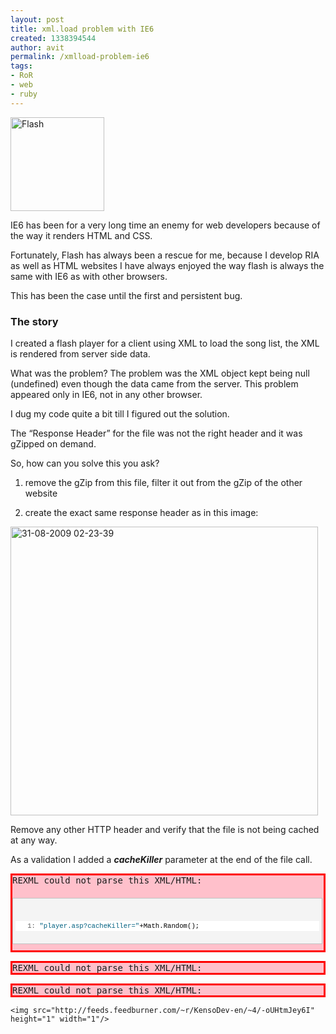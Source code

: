 ```yaml
---
layout: post
title: xml.load problem with IE6
created: 1338394544
author: avit
permalink: /xmlload-problem-ie6
tags:
- RoR
- web
- ruby
---
```

<img alt='Flash' class='alignleft size-thumbnail wp-image-214' height='150' src='http://www.kensodev.com/wp-content/uploads/2009/08/adobe_flash_1470_1470-150x150.jpg' title='Flash' width='150' />
<p>IE6 has been for a very long time an enemy for web developers because of the way it renders HTML and CSS.</p>

<p>Fortunately, Flash has always been a rescue for me, because I develop RIA as well as HTML websites I have always enjoyed the way flash is always the same with IE6 as with other browsers.</p>

<p>This has been the case until the first and persistent bug.<!--more--> <h3>The story</h3> I created a flash player for a client using XML to load the song list, the XML is rendered from server side data.</p>

<p>What was the problem? The problem was the XML object kept being null (undefined) even though the data came from the server. This problem appeared only in IE6, not in any other browser.</p>

<p>I dug my code quite a bit till I figured out the solution.</p>

<p>The “Response Header” for the file was not the right header and it was gZipped on demand.</p>

<p>So, how can you solve this you ask?</p>

<ol>
<li>
<p>remove the gZip from this file, filter it out from the gZip of the other website</p>
</li>

<li>
<p>create the exact same response header as in this image:</p>
</li>
</ol>
<a href='http://www.kensodev.com/wp-content/uploads/2009/08/31082009022339.png'><img alt='31-08-2009 02-23-39' border='0' height='462' src='http://www.kensodev.com/wp-content/uploads/2009/08/31082009022339_thumb.png' style='display: inline; margin-left: 0px; margin-right: 0px; border: 0px;' title='31-08-2009 02-23-39' width='492' /></a>
<p>Remove any other HTTP header and verify that the file is not being cached at any way.</p>

<p>As a validation I added a <strong><em>cacheKiller</em></strong> parameter at the end of the file call. <pre class='markdown-html-error' style='border: solid 3px red; background-color: pink'>REXML could not parse this XML/HTML: 
<div id="codeSnippetWrapper" style="border: 1px solid silver; margin: 20px 0px 10px; padding: 4px; overflow: auto; text-align: left; line-height: 12pt; background-color: #f4f4f4; width: 97.5%; font-family: &apos;Courier New&apos;,courier,monospace; direction: ltr; max-height: 200px; font-size: 8pt; cursor: text;">
<div id="codeSnippet" style="border-style: none; padding: 0px; overflow: visible; text-align: left; line-height: 12pt; background-color: #f4f4f4; width: 100%; font-family: &apos;Courier New&apos;,courier,monospace; direction: ltr; color: black; font-size: 8pt;">
<pre style="border-style: none; margin: 0em; padding: 0px; overflow: visible; text-align: left; line-height: 12pt; background-color: white; width: 100%; font-family: &apos;Courier New&apos;,courier,monospace; direction: ltr; color: black; font-size: 8pt;"><span id="lnum1" style="color: #606060;">   1:</span> <span style="color: #006080;">"player.asp?cacheKiller="</span>+Math.Random();</pre>
<!--CRLF--></pre></p>
<pre class='markdown-html-error' style='border: solid 3px red; background-color: pink'>REXML could not parse this XML/HTML: 
</div></pre><pre class='markdown-html-error' style='border: solid 3px red; background-color: pink'>REXML could not parse this XML/HTML: 
</div></pre>
      
    <img src="http://feeds.feedburner.com/~r/KensoDev-en/~4/-oUHtmJey6I" height="1" width="1"/>
